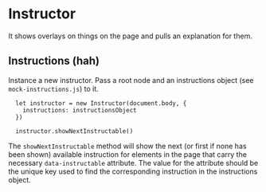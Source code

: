 # Instructor

It shows overlays on things on the page and pulls an explanation for them.

## Instructions (hah)

Instance a new instructor. Pass a root node and an instructions object (see
  `mock-instructions.js`) to it.

      let instructor = new Instructor(document.body, {
        instructions: instructionsObject
      })

      instructor.showNextInstructable()

The `showNextInstructable` method will show the next (or first if none has
  been shown) available instruction for elements in the page that carry the
  necessary `data-instructable` attribute. The value for the attribute should
  be the unique key used to find the corresponding instruction in the
  instructions object.
